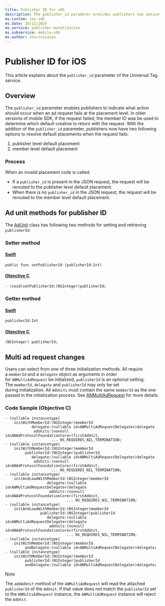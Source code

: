 ```yaml
---
title: Publisher ID for iOS
description: The publisher_id parameter provides publishers two options for resolving default placements when an ad request fails at the placement level.
ms.custom: ios-sdk
ms.date: 10/22/2025
ms.service: publisher-monetization
ms.subservice: mobile-sdk
ms.author: shsrinivasan
---
```


# Publisher ID for iOS

This article explains about the `publisher_id` parameter of the Universal Tag service.  

## Overview

The `publisher_id` parameter enables publishers to indicate what action should occur when an ad request fails at the placement level. In older versions of mobile SDK, if the request failed, the member ID was be used to determine which default creative to return with the request. With the addition of the `publisher_id` parameter, publishers now have two following options to resolve default placements when the request fails:

1. publisher level default placement
1. member level default placement

### Process

When an invalid placement code is called:

- If a `publisher_id` is present in the JSON request, the request will be rerouted to the publisher level default placement.
- When there is no `publisher_id` in the JSON request, the request will be rerouted to the member level default placement.

## Ad unit methods for publisher ID

The [AdUnit](./ios-sdk-ad-units.md) class has following two methods for setting and retrieving `publisherId`:

### Setter method

#### [Swift](#tab/swift1)

```
public func setPublisherId (publisherId:Int)
```

#### [Objective C](#tab/objectivec1)

 ```
- (void)setPublisherId:(NSInteger)publisherId;
 ```

### Getter method

#### [Swift](#tab/swift2)

```
publisherId:Int
```

#### [Objective C](#tab/objectivec2)

```
(NSInteger) publisherId;
```

## Multi ad request changes

Users can select from one of three initialization methods. All require a `memberId` and a `delegate` object as arguments in order for `ANMultiAdRequest` be initialized, `publisherId` is an optional setting. The `memberId`, `delegate` and `publisherId` may only be set during initialization. All `AdUnits` must contain the same `memberId` as the one passed in the initialization process. See [ANMultiAdRequest](./multi-ad-request-for-ios.md) for more details.

### Code Sample (Objective C)

```
- (nullable instancetype)
    initWithMemberId:(NSInteger)memberId
            delegate:(nullable id<ANMultiAdRequestDelegate>)delegate
             adUnits:(nonnull id<ANAdProtocolFoundationCore>)firstAdUnit,
                     ... NS_REQUIRES_NIL_TERMINATION;
- (nullable instancetype)
    initWithMemberId:(NSInteger)memberId
         publisherId:(NSInteger)publisherId
            delegate:(nullable id<ANMultiAdRequestDelegate>)delegate
             adUnits:(nonnull id<ANAdProtocolFoundationCore>)firstAdUnit,
                     ... NS_REQUIRES_NIL_TERMINATION;
- (nullable instancetype)
    initAndLoadWithMemberId:(NSInteger)memberId
                   delegate:(nullable id<ANMultiAdRequestDelegate>)delegate
                    adUnits:(nonnull id<ANAdProtocolFoundationCore>)firstAdUnit,
                            ... NS_REQUIRES_NIL_TERMINATION;
- (nullable instancetype)
    initAndLoadWithMemberId:(NSInteger)memberId
                publisherId:(NSInteger)publisherId
                   delegate:(nullable id<ANMultiAdRequestDelegate>)delegate
                    adUnits:(nonnull id<ANAdProtocolFoundationCore>)firstAdUnit,
                            ... NS_REQUIRES_NIL_TERMINATION;
- (nullable instancetype)
    initWithMemberId:(NSInteger)memberId
         andDelegate:(nullable id<ANMultiAdRequestDelegate>)delegate;
- (nullable instancetype)
    initWithMemberId:(NSInteger)memberId
         publisherId:(NSInteger)publisherId
         andDelegate:(nullable id<ANMultiAdRequestDelegate>)delegate;
```

> [!NOTE]
> The `addAdUnit` method of the `ANMultiAdRequest` will read the attached `publisherId` of the `AdUnit`. If that value does not match the `publisherId` set to the `ANMultiAdRequest` instance, the `ANMultiAdRequest` instance will reject the `AdUnit`.
